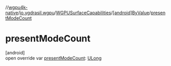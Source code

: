 //[wgpu4k-native](../../../../index.md)/[io.ygdrasil.wgpu](../../index.md)/[WGPUSurfaceCapabilities](../index.md)/[[android]ByValue](index.md)/[presentModeCount](present-mode-count.md)

# presentModeCount

[android]\
open override var [presentModeCount](present-mode-count.md): [ULong](https://kotlinlang.org/api/core/kotlin-stdlib/kotlin/-u-long/index.html)